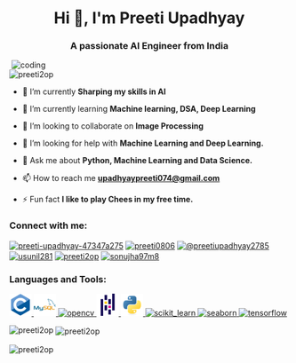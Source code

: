 <h1 align="center">Hi 👋, I'm Preeti Upadhyay</h1>
<h3 align="center">A passionate AI Engineer from India</h3>

<img align="right" alt="coding" width="500" src="https://camo.githubusercontent.com/b70081ec9c6d16a35bf18610619030bfc810cda3118051cf75ace93700e233c1/68747470733a2f2f63646e2e6472696262626c652e636f6d2f75736572732f313336343032392f73637265656e73686f74732f31363039333236382f6d656469612f36386538326137666234393034363134613930363664366235343063313462322e676966">

<p align="left"> <img src="https://komarev.com/ghpvc/?username=preeti2op&label=Profile%20views&color=0e75b6&style=flat" alt="preeti2op" /> </p>

- 🔭 I’m currently **Sharping my skills in AI**

- 🌱 I’m currently learning **Machine learning, DSA, Deep Learning**

- 👯 I’m looking to collaborate on **Image Processing**

- 🤝 I’m looking for help with **Machine Learning and Deep Learning.**

- 💬 Ask me about **Python, Machine Learning and Data Science.**

- 📫 How to reach me **upadhyaypreeti074@gmail.com**

- ⚡ Fun fact **I like to play Chees in my free time.**

<h3 align="left">Connect with me:</h3>
<p align="left">
<a href="https://linkedin.com/in/preeti-upadhyay-47347a275" target="blank"><img align="center" src="https://raw.githubusercontent.com/rahuldkjain/github-profile-readme-generator/master/src/images/icons/Social/linked-in-alt.svg" alt="preeti-upadhyay-47347a275" height="30" width="40" /></a>
<a href="https://kaggle.com/preeti0806" target="blank"><img align="center" src="https://raw.githubusercontent.com/rahuldkjain/github-profile-readme-generator/master/src/images/icons/Social/kaggle.svg" alt="preeti0806" height="30" width="40" /></a>
<a href="https://www.youtube.com/c/@preetiupadhyay2785" target="blank"><img align="center" src="https://raw.githubusercontent.com/rahuldkjain/github-profile-readme-generator/master/src/images/icons/Social/youtube.svg" alt="@preetiupadhyay2785" height="30" width="40" /></a>
<a href="https://www.hackerrank.com/usunil281" target="blank"><img align="center" src="https://raw.githubusercontent.com/rahuldkjain/github-profile-readme-generator/master/src/images/icons/Social/hackerrank.svg" alt="usunil281" height="30" width="40" /></a>
<a href="https://www.leetcode.com/preeti2op" target="blank"><img align="center" src="https://raw.githubusercontent.com/rahuldkjain/github-profile-readme-generator/master/src/images/icons/Social/leet-code.svg" alt="preeti2op" height="30" width="40" /></a>
<a href="https://auth.geeksforgeeks.org/user/sonujha97m8" target="blank"><img align="center" src="https://raw.githubusercontent.com/rahuldkjain/github-profile-readme-generator/master/src/images/icons/Social/geeks-for-geeks.svg" alt="sonujha97m8" height="30" width="40" /></a>
</p>

<h3 align="left">Languages and Tools:</h3>
<p align="left"> <a href="https://www.cprogramming.com/" target="_blank" rel="noreferrer"> <img src="https://raw.githubusercontent.com/devicons/devicon/master/icons/c/c-original.svg" alt="c" width="40" height="40"/> </a> <a href="https://www.mysql.com/" target="_blank" rel="noreferrer"> <img src="https://raw.githubusercontent.com/devicons/devicon/master/icons/mysql/mysql-original-wordmark.svg" alt="mysql" width="40" height="40"/> </a> <a href="https://opencv.org/" target="_blank" rel="noreferrer"> <img src="https://www.vectorlogo.zone/logos/opencv/opencv-icon.svg" alt="opencv" width="40" height="40"/> </a> <a href="https://pandas.pydata.org/" target="_blank" rel="noreferrer"> <img src="https://raw.githubusercontent.com/devicons/devicon/2ae2a900d2f041da66e950e4d48052658d850630/icons/pandas/pandas-original.svg" alt="pandas" width="40" height="40"/> </a> <a href="https://www.python.org" target="_blank" rel="noreferrer"> <img src="https://raw.githubusercontent.com/devicons/devicon/master/icons/python/python-original.svg" alt="python" width="40" height="40"/> </a> <a href="https://scikit-learn.org/" target="_blank" rel="noreferrer"> <img src="https://upload.wikimedia.org/wikipedia/commons/0/05/Scikit_learn_logo_small.svg" alt="scikit_learn" width="40" height="40"/> </a> <a href="https://seaborn.pydata.org/" target="_blank" rel="noreferrer"> <img src="https://seaborn.pydata.org/_images/logo-mark-lightbg.svg" alt="seaborn" width="40" height="40"/> </a> <a href="https://www.tensorflow.org" target="_blank" rel="noreferrer"> <img src="https://www.vectorlogo.zone/logos/tensorflow/tensorflow-icon.svg" alt="tensorflow" width="40" height="40"/> </a> </p>

<p><img align="left" src="https://github-readme-stats.vercel.app/api/top-langs?username=preeti2op&show_icons=true&locale=en&layout=compact" alt="preeti2op" /></p>

<p>&nbsp;<img align="center" src="https://github-readme-stats.vercel.app/api?username=preeti2op&show_icons=true&locale=en" alt="preeti2op" /></p>

<p><img align="center" src="https://github-readme-streak-stats.herokuapp.com/?user=preeti2op&" alt="preeti2op" /></p>
